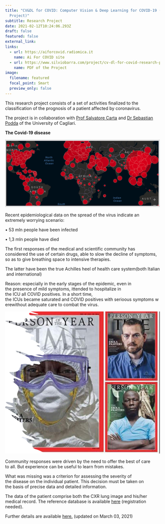 ```yaml
---
title: "CV&DL for COVID: Computer Vision & Deep Learning for COVID-19 (Research
  Project)"
subtitle: Research Project
date: 2021-02-12T10:24:06.293Z
draft: false
featured: false
external_link: 
links:
  - url: https://aiforcovid.radiomica.it
    name: Ai For COVID site
  - url: https://www.silviobarra.com/project/cv-dl-for-covid-research-project/CVDLforCOVID_eng.pdf
    name: PDF of the Project
image:
  filename: featured
  focal_point: Smart
  preview_only: false
---
```

This research project consists of a set of activities finalized to the classification of the prognosis of a patient affected by coronavirus. 

The project is in collaboration with [Prof Salvatore Carta](https://people.unica.it/salvatoremariocarta/) and [Dr Sebastian Podda](https://aibd.unica.it/people/sebastian-podda) of the University of Cagliari.

**The Covid-19 disease**

![](imm1.png)

Recent epidemiological data on the spread of the virus indicate an extremely worrying scenario:

• 53 mln people have been infected

• 1,3 mln people have died

The first responses of the medical and scientific community has considered the use of certain drugs, able to slow the decline of symptoms, so as to give breathing space to intensive therapies.

The latter have been the true Achilles heel of health care system(both Italian and international)

Reason: especially in the early stages of the epidemic, even in the presence of mild symptoms, ittended to hospitalize in the ICU all COVID positives. In a short time, the ICUs became saturated and COVID positives with serioous symptoms werewithout adequate care to combat the virus.

![](imm2.png)

Community responses were driven by the need to offer the best of care to all. But experience can be useful to learn from mistakes.

What was missing was a criterion for assessing the severity of the disease on the individual patient. This decision must be taken on the basis of precise data and detailed information.

The data of the patient comprise both the CXR lung image and his/her medical record. The reference database is available [here](https://aiforcovid.radiomica.it) (registration needed).

Further details are available [here.](https://silviobarra.netlify.app/project/cv-dl-for-covid-research-project/CVDLforCOVID_eng.pdf) [](https://silviobarra.netlify.app/project/cv-dl-for-covid-research-project/CVDLforCOVID_eng.pdf)(updated on March 03, 2021)

